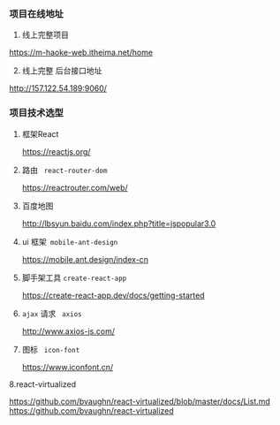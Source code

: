 ### 项目在线地址

1. 线上完整项目

https://m-haoke-web.itheima.net/home

2. 线上完整 后台接口地址

http://157.122.54.189:9060/

### 项目技术选型

1. 框架React

   https://reactjs.org/

2. 路由  ` react-router-dom`

   https://reactrouter.com/web/

3. 百度地图

   http://lbsyun.baidu.com/index.php?title=jspopular3.0

4. ui  框架` mobile-ant-design`

   https://mobile.ant.design/index-cn

5. 脚手架工具   `create-react-app`

   https://create-react-app.dev/docs/getting-started

6. `ajax` 请求 ` axios`

   http://www.axios-js.com/

7. 图标 ` icon-font`

   https://www.iconfont.cn/

8.react-virtualized

   https://github.com/bvaughn/react-virtualized/blob/master/docs/List.md https://github.com/bvaughn/react-virtualized